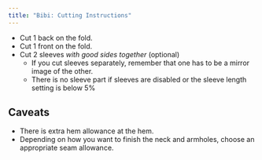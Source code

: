 ```yaml
---
title: "Bibi: Cutting Instructions"
---
```


- Cut 1 back on the fold.
- Cut 1 front on the fold.
- Cut 2 sleeves _with good sides together_ (optional)
  - If you cut sleeves separately, remember that one has to be a mirror image of the other.
  - There is no sleeve part if sleeves are disabled or the sleeve length setting is below 5%

## Caveats

- There is extra hem allowance at the hem.
- Depending on how you want to finish the neck and armholes, choose an appropriate seam allowance.
